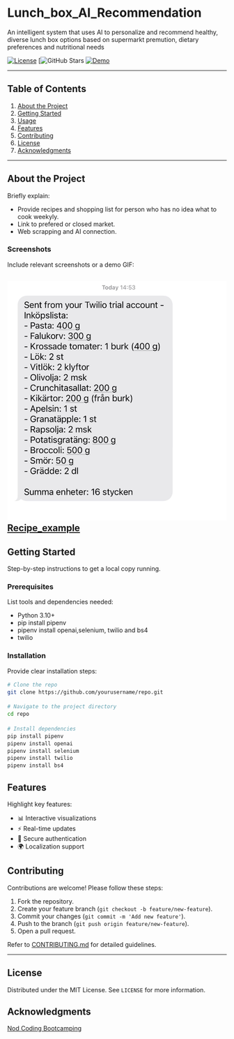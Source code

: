 # Lunch_box_AI_Recommendation

An intelligent system that uses AI to personalize and recommend healthy, diverse lunch box options based on supermarkt premution, dietary preferences and nutritional needs

[![License](https://img.shields.io/badge/license-MIT-blue.svg)](LICENSE)
[![[GitHub Stars](https://github.com/hozhao87/AI_lunch_box_recommender.svg)](https://github.com/hozhao87/AI_lunch_box_recommender/stargazers)
[![Demo](https://img.shields.io/badge/demo-live-brightgreen)](https://your-live-demo-link.com)


---

## Table of Contents

1. [About the Project](#about-the-project)
2. [Getting Started](#getting-started)
3. [Usage](#usage)
4. [Features](#features)
5. [Contributing](#contributing)
6. [License](#license)
7. [Acknowledgments](#acknowledgments)

---

## About the Project

Briefly explain:
- Provide recipes and shopping list for person who has no idea what to cook weekyly.
- Link to prefered or closed market.
- Web scrapping and AI connection.

### Screenshots

Include relevant screenshots or a demo GIF:

![Screenshot of the project](https://github.com/hozhao87/AI_lunch_box_recommender/blob/main/Screenshot.jpg)
[Recipe_example](https://github.com/hozhao87/AI_lunch_box_recommender/blob/main/weekly_recipes.txt)
---

## Getting Started

Step-by-step instructions to get a local copy running.

### Prerequisites

List tools and dependencies needed:
- Python 3.10+
- pip install pipenv
- pipenv install openai,selenium, twilio and bs4
- twilio 

### Installation

Provide clear installation steps:

```bash
# Clone the repo
git clone https://github.com/yourusername/repo.git

# Navigate to the project directory
cd repo

# Install dependencies
pip install pipenv
pipenv install openai
pipenv install selenium
pipenv install twilio 
pipenv install bs4
```

## Features

Highlight key features:

- 📊 Interactive visualizations
- ⚡ Real-time updates
- 🔐 Secure authentication
- 🌍 Localization support

## Contributing

Contributions are welcome! Please follow these steps:

1. Fork the repository.
2. Create your feature branch (`git checkout -b feature/new-feature`).
3. Commit your changes (`git commit -m 'Add new feature'`).
4. Push to the branch (`git push origin feature/new-feature`).
5. Open a pull request.

Refer to [CONTRIBUTING.md](CONTRIBUTING.md) for detailed guidelines.

---

## License

Distributed under the MIT License. See `LICENSE` for more information.

## Acknowledgments

[Nod Coding Bootcamping](https://nodcoding.com)
